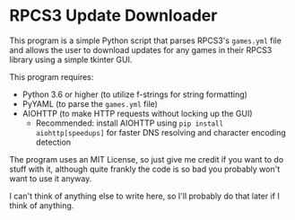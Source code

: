 RPCS3 Update Downloader
=======================

This program is a simple Python script that parses RPCS3's `games.yml` file and allows the user to download updates for any games in their RPCS3 library using a simple tkinter GUI.

This program requires:
* Python 3.6 or higher (to utilize f-strings for string formatting)
* PyYAML (to parse the `games.yml` file)
* AIOHTTP (to make HTTP requests without locking up the GUI)  
  * Recommended: install AIOHTTP using `pip install aiohttp[speedups]` for faster DNS resolving and character encoding detection

The program uses an MIT License, so just give me credit if you want to do stuff with it, although quite frankly the code is so bad you probably won't want to use it anyway.

I can't think of anything else to write here, so I'll probably do that later if I think of anything.